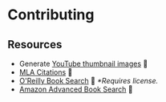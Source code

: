 # Contributing

## Resources

- Generate [YouTube thumbnail images](https://www.get-youtube-thumbnail.com/) 🔗
- [MLA Citations](https://owl.purdue.edu/owl/research_and_citation/mla_style/mla_formatting_and_style_guide/mla_works_cited_page_books.html) 🔗
- [O'Reilly Book Search](https://learning.oreilly.com/beta-search/?q=) 🔗 _\*Requires license._
- [Amazon Advanced Book Search](https://www.amazon.com/advanced-search/books) 🔗
